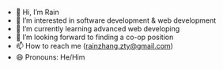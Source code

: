 - 👋 Hi, I’m Rain
- 👀 I’m interested in software development & web development
- 🌱 I’m currently learning advanced web developing
- 💞️ I’m looking forward to finding a co-op position
- 📫 How to reach me (rainzhang.zty@gmail.com)
- 😄 Pronouns: He/Him
